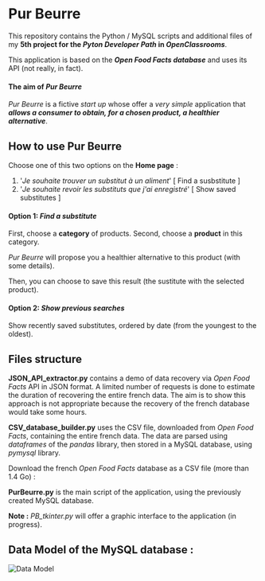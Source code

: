 # Pur Beurre

This repository contains the Python / MySQL scripts and additional files of my __5th project for the *Pyton Developer Path* in *OpenClassrooms*__.

This application is based on the __*Open Food Facts database*__ and uses its API (not really, in fact).

#### The aim of *Pur Beurre*

*Pur Beurre* is a fictive *start up* whose offer a *very simple* application that __*allows a consumer to obtain, for a chosen product, a healthier alternative*__.

## How to use Pur Beurre

Choose one of this two options on the __Home page__ :
1. '*Je souhaite trouver un substitut à un aliment*' [ Find a susbstitute ]
2. '*Je souhaite revoir les substituts que j'ai enregistré*' [ Show saved substitutes ]

#### Option 1: *Find a substitute*

First, choose a __category__ of products.
Second, choose a __product__ in this category.

*Pur Beurre* will propose you a healthier alternative to this product (with some details).

Then, you can choose to save this result (the sustitute with the selected product).

#### Option 2: *Show previous searches*

Show recently saved substitutes, ordered by date (from the youngest to the oldest).


## Files structure

__JSON_API_extractor.py__ contains a demo of data recovery via *Open Food Facts* API in JSON format. A limited number of requests is done to estimate the duration of recovering the entire french data.
The aim is to show this approach is not appropriate because the recovery of the french database would take some hours.

__CSV_database_builder.py__ uses the CSV file, downloaded from *Open Food Facts*, containing the entire french data.
The data are parsed using *dataframes* of the *pandas* library, then stored in a MySQL database, using *pymysql* library.

Download the french *Open Food Facts* database as a CSV file (more than 1.4 Go) : [](https://fr.openfoodfacts.org/data/fr.openfoodfacts.org.products.csv)

__PurBeurre.py__ is the main script of the application, using the previously created MySQL database.

__Note :__ *PB_tkinter.py* will offer a graphic interface to the application (in progress).

## Data Model of the MySQL database :

![Data Model](https://github.com/Louis-Gabriel-TM/PurBeurre/blob/master/images/data_model.JPG)
